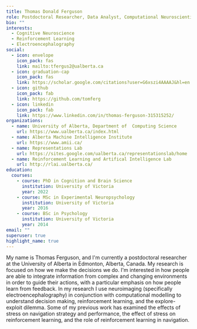 ```yaml
---
title: Thomas Donald Ferguson
role: Postdoctoral Researcher, Data Analyst, Computational Neuroscientist
bio: ""
interests:
  - Cognitive Neuroscience
  - Reinforcement Learning
  - Electroencephalography
social:
  - icon: envelope
    icon_pack: fas
    link: mailto:tfergus2@ualberta.ca
  - icon: graduation-cap
    icon_pack: fas
    link: https://scholar.google.com/citations?user=G6xszi4AAAAJ&hl=en
  - icon: github
    icon_pack: fab
    link: https://github.com/tomferg
  - icon: linkedin
    icon_pack: fab
    link: https://www.linkedin.com/in/thomas-ferguson-315315252/
organizations:
  - name: University of Alberta, Department of  Computing Science
    url: https://www.ualberta.ca/index.html
  - name: Alberta Machine Intelligence Institute
    url: https://www.amii.ca/
  - name: Representations Lab
    url: https://sites.google.com/ualberta.ca/representationslab/home
  - name: Reinforcement Learning and Artifical Intelligence Lab
    url: http://rlai.ualberta.ca/
education:
  courses:
    - course: PhD in Cognition and Brain Science
      institution: University of Victoria
      year: 2022
    - course: MSc in Experimental Neuropsychology
      institution: University of Victoria
      year: 2016
    - course: BSc in Psychology
      institution: University of Victoria
      year: 2014
email: ""
superuser: true
highlight_name: true
---
```


My name is Thomas Ferguson, and I'm currently a postdoctoral researcher at the University of Alberta in Edmonton, Alberta, Canada. My research is focused on how we make the decisions we do. I'm interested in how people are able to integrate information from complex and changing environments in order to guide their actions, with a particular emphasis on how people learn from feedback. In my research I use neuroimaging (specifically electroencephalography) in conjunction with computational modelling to understand decision making, reinforcement learning, and the explore-exploit dilemma. Some of my previous work has examined the effects of stress on navigation strategy and performance, the effect of stress on reinforcement learning, and the role of reinforcement learning in navigation.
